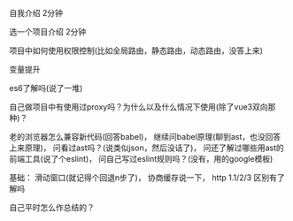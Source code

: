 
自我介绍 2分钟

选一个项目介绍 2分钟

项目中如何使用权限控制(比如全局路由，静态路由，动态路由，没答上来)

变量提升

es6了解吗(说了一堆)

自己做项目中有使用过proxy吗？为什么以及什么情况下使用(除了vue3双向那种)？

老的浏览器怎么兼容新代码(回答babel)，
继续问babel原理(聊到ast，也没回答上来原理)，
问看过ast吗？(说类似json，然后没话了)，
问还了解过哪些用ast的前端工具(说了个eslint)，
问自己写过eslint规则吗？(没有，用的google模板)

基础：
滑动窗口(就记得个回退n步了)，
协商缓存说一下，
http 1.1/2/3 区别有了解吗

自己平时怎么作总结的？
